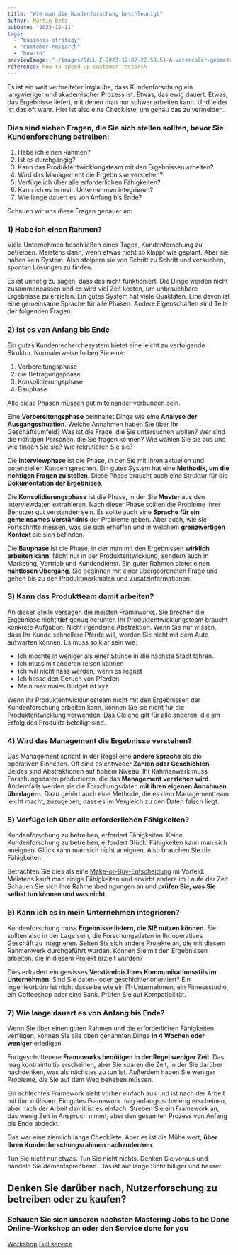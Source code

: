 ```yaml
---
title: "Wie man die Kundenforschung beschleunigt"
author: Martin Betz
pubDate: "2023-12-11"
tags:
  - "business-strategy"
  - "customer-research"
  - "how-to"
previewImage: "./images/DALL·E-2023-12-07-22.58.51-A-watercolor-geometric-style-illustration-showing-a-research-framework-being-conducted-swiftly.-In-the-center-theres-a-prominent-clock-icon-symboli.png"
reference: how-to-speed-up-customer-research
---
```


Es ist ein weit verbreiteter Irrglaube, dass Kundenforschung ein langwieriger und akademischer Prozess ist. Etwas, das ewig dauert. Etwas, das Ergebnisse liefert, mit denen man nur schwer arbeiten kann. Und leider ist das oft wahr. Hier ist also eine Checkliste, um genau das zu vermeiden.

### Dies sind sieben Fragen, die Sie sich stellen sollten, bevor Sie Kundenforschung betreiben:

1. Habe ich einen Rahmen?
2. Ist es durchgängig?
3. Kann das Produktentwicklungsteam mit den Ergebnissen arbeiten?
4. Wird das Management die Ergebnisse verstehen?
5. Verfüge ich über alle erforderlichen Fähigkeiten?
6. Kann ich es in mein Unternehmen integrieren?
7. Wie lange dauert es von Anfang bis Ende?

Schauen wir uns diese Fragen genauer an:

### 1) Habe ich einen Rahmen?

Viele Unternehmen beschließen eines Tages, Kundenforschung zu betreiben. Meistens dann, wenn etwas nicht so klappt wie geplant. Aber sie haben kein System. Also stolpern sie von Schritt zu Schritt und versuchen, spontan Lösungen zu finden.

Es ist unnötig zu sagen, dass das nicht funktioniert. Die Dinge werden nicht zusammenpassen und es wird viel Zeit kosten, um unbrauchbare Ergebnisse zu erzielen. Ein gutes System hat viele Qualitäten. Eine davon ist eine gemeinsame Sprache für alle Phasen. Andere Eigenschaften sind Teile der folgenden Fragen.

### 2) Ist es von Anfang bis Ende

Ein gutes Kundenrecherchesystem bietet eine leicht zu verfolgende Struktur. Normalerweise haben Sie eine:

1. Vorbereitungsphase
2. die Befragungsphase
3. Konsolidierungsphase
4. Bauphase

Alle diese Phasen müssen gut miteinander verbunden sein.

Eine **Vorbereitungsphase** beinhaltet Dinge wie eine **Analyse der Ausgangssituation**. Welche Annahmen haben Sie über Ihr Geschäftsumfeld? Was ist die Frage, die Sie untersuchen wollen? Wer sind die richtigen Personen, die Sie fragen können? Wie wählen Sie sie aus und wie finden Sie sie? Wie rekrutieren Sie sie?

Die **Interviewphase** ist die Phase, in der Sie mit Ihren aktuellen und potenziellen Kunden sprechen. Ein gutes System hat eine **Methodik, um die richtigen Fragen zu stellen**. Diese Phase braucht auch eine Struktur für die **Dokumentation der Ergebnisse**.

Die **Konsolidierungsphase** ist die Phase, in der Sie **Muster** aus den Interviewdaten extrahieren. Nach dieser Phase sollten die Probleme Ihrer Benutzer gut verstanden sein. Es sollte auch eine **Sprache für ein gemeinsames Verständnis** der Probleme geben. Aber auch, wie sie Fortschritte messen, was sie sich erhoffen und in welchem **grenzwertigen Kontext** sie sich befinden.

Die **Bauphase** ist die Phase, in der man mit den Ergebnissen **wirklich arbeiten kann**. Nicht nur in der Produktentwicklung, sondern auch in Marketing, Vertrieb und Kundendienst. Ein guter Rahmen bietet einen **nahtlosen Übergang**. Sie beginnen mit einer übergeordneten Frage und gehen bis zu den Produktmerkmalen und Zusatzinformationen.

### 3) Kann das Produktteam damit arbeiten?

An dieser Stelle versagen die meisten Frameworks. Sie brechen die Ergebnisse nicht **tief** genug herunter. Ihr Produktentwicklungsteam braucht konkrete Aufgaben. Nicht irgendeine Abstraktion. Wenn Sie nur wissen, dass Ihr Kunde schnellere Pferde will, werden Sie nicht mit dem Auto aufwarten können. Es muss so klar sein wie:

- Ich möchte in weniger als einer Stunde in die nächste Stadt fahren.
- Ich muss mit anderen reisen können
- Ich will nicht nass werden, wenn es regnet
- Ich hasse den Geruch von Pferden
- Mein maximales Budget ist xyz

Wenn Ihr Produktentwicklungsteam nicht mit den Ergebnissen der Kundenforschung arbeiten kann, können Sie sie nicht für die Produktentwicklung verwenden. Das Gleiche gilt für alle anderen, die am Erfolg des Produkts beteiligt sind.

### 4) Wird das Management die Ergebnisse verstehen?

Das Management spricht in der Regel eine **andere Sprache** als die operativen Einheiten. Oft sind es entweder **Zahlen oder Geschichten**. Beides sind Abstraktionen auf hohem Niveau. Ihr Rahmenwerk muss Forschungsdaten produzieren, die das **Management verstehen wird**. Andernfalls werden sie die Forschungsdaten **mit ihren eigenen Annahmen überlagern**. Dazu gehört auch eine Methode, die es dem Managementteam leicht macht, zuzugeben, dass es im Vergleich zu den Daten falsch liegt.

### 5) Verfüge ich über alle erforderlichen Fähigkeiten?

Kundenforschung zu betreiben, erfordert Fähigkeiten. Keine Kundenforschung zu betreiben, erfordert Glück. Fähigkeiten kann man sich aneignen. Glück kann man sich nicht aneignen. Also brauchen Sie die Fähigkeiten.

Betrachten Sie dies als eine [Make-or-Buy-Entscheidung](/blog/we-are-so-close/) im Vorfeld. Meistens kauft man einige Fähigkeiten und erwirbt andere im Laufe der Zeit. Schauen Sie sich Ihre Rahmenbedingungen an und **prüfen Sie, was Sie selbst tun können und was nicht**.

### 6) Kann ich es in mein Unternehmen integrieren?

Kundenforschung muss **Ergebnisse liefern, die SIE nutzen können**. Sie sollten also in der Lage sein, die Forschungsdaten in Ihr operatives Geschäft zu integrieren. Sehen Sie sich andere Projekte an, die mit diesem Rahmenwerk durchgeführt wurden. Können Sie mit den Ergebnissen arbeiten, die in diesem Projekt erzielt wurden?

Dies erfordert ein gewisses **Verständnis Ihres Kommunikationsstils im Unternehmen**. Sind Sie daten- oder geschichtenorientiert? Ein Ingenieurbüro ist nicht dasselbe wie ein IT-Unternehmen, ein Fitnessstudio, ein Coffeeshop oder eine Bank. Prüfen Sie auf Kompatibilität.

### 7) Wie lange dauert es von Anfang bis Ende?

Wenn Sie über einen guten Rahmen und die erforderlichen Fähigkeiten verfügen, können Sie alle oben genannten Dinge **in 4 Wochen oder weniger** erledigen.

Fortgeschrittenere **Frameworks benötigen in der Regel weniger Zeit**. Das mag kontraintuitiv erscheinen, aber Sie sparen die Zeit, in der Sie darüber nachdenken, was als nächstes zu tun ist. Außerdem haben Sie weniger Probleme, die Sie auf dem Weg beheben müssen.

Ein schlechtes Framework sieht vorher einfach aus und ist nach der Arbeit mit ihm mühsam. Ein gutes Framework mag anfangs schwierig erscheinen, aber nach der Arbeit damit ist es einfach. Streben Sie ein Framework an, das wenig Zeit in Anspruch nimmt, aber den gesamten Prozess von Anfang bis Ende abdeckt.

Das war eine ziemlich lange Checkliste. Aber es ist die Mühe wert, **über Ihren Kundenforschungsrahmen nachzudenken**.

Tun Sie nicht nur etwas. Tun Sie nicht nichts. Denken Sie voraus und handeln Sie dementsprechend. Das ist auf lange Sicht billiger und besser.

## Denken Sie darüber nach, Nutzerforschung zu betreiben oder zu kaufen?

### Schauen Sie sich unseren nächsten Mastering Jobs to be Done Online-Workshop an oder den Service done for you

[Workshop](/leistungen/mastering-jobs-to-be-done-online-workshop/) [Full service](/leistungen/customer-research-sprints/)
